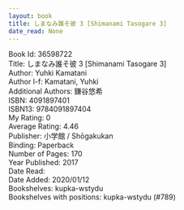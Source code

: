 ```yaml
---
layout: book
title: しまなみ誰そ彼 3 [Shimanami Tasogare 3]
date_read: None
---
```


Book Id: 36598722<br />
Title: しまなみ誰そ彼 3 [Shimanami Tasogare 3]<br />
Author: Yuhki Kamatani<br />
Author l-f: Kamatani, Yuhki<br />
Additional Authors: 鎌谷悠希<br />
ISBN: 4091897401<br />
ISBN13: 9784091897404<br />
My Rating: 0<br />
Average Rating: 4.46<br />
Publisher: 小学館 / Shōgakukan<br />
Binding: Paperback<br />
Number of Pages: 170<br />
Year Published: 2017<br />
Date Read: <br />
Date Added: 2020/01/12<br />
Bookshelves: kupka-wstydu<br />
Bookshelves with positions: kupka-wstydu (#789)<br />

